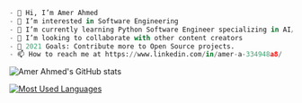 
```python
- 👋 Hi, I’m Amer Ahmed
- 👀 I’m interested in Software Engineering 
- 🌱 I’m currently learning Python Software Engineer specializing in AI/ML & Data Science
- 👯 I’m looking to collaborate with other content creators
- 🥅 2021 Goals: Contribute more to Open Source projects.
- 📫 How to reach me at https://www.linkedin.com/in/amer-a-334948a8/

```

![Amer Ahmed's GitHub stats](https://github-readme-stats-sigma-five.vercel.app/api?username=AmerAhmed&show_icons=true&theme=gruvbox_light)

[![Most Used Languages](https://github-readme-stats-sigma-five.vercel.app/api/top-langs/?username=AmerAhmed&layout=compact)](https://github.com/anuraghazra/github-readme-stats)

<!---
[aham21bz/aham21bz](https://www.linkedin.com/in/amer-a-334948a8/) is a ✨ special ✨ repository because its `README.md` (this file) appears on your GitHub profile.
You can click the Preview link to take a look at your changes.
--->
